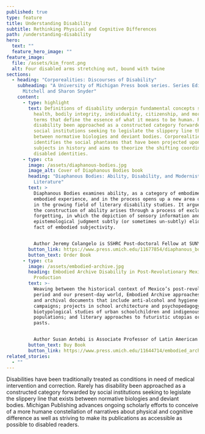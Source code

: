 ```yaml
---
published: true
type: feature
title: Understanding Disability
subtitle: Rethinking Physical and Cognitive Differences
path: /understanding-disability
hero:
  text: ""
  feature_hero_image: ""
feature_image:
  file: /assets/kim_front.png
  alt: Four disabled arms stretching out, bound with twine
sections:
  - heading: "Corporealities: Discourses of Disability"
    subheading: "A University of Michigan Press book series. Series Editors: David
      Mitchell and Sharon Snyder"
    content:
      - type: highlight
        text: Definitions of disability underpin fundamental concepts such as normalcy,
          health, bodily integrity, individuality, citizenship, and morality—all
          terms that define the essence of what it means to be human. Rarely has
          disability been approached as a constructed category forwarded by
          social institutions seeking to legislate the slippery line that exists
          between normative biologies and deviant bodies. Corporealities
          identifies the social phantasms that have been projected upon disabled
          subjects in history and aims to theorize the shifting coordinates of
          disabled identities.
      - type: cta
        image: /assets/diaphanous-bodies.jpg
        image_alt: Cover of Diaphanous Bodies book
        heading: "Diaphanous Bodies: Ability, Disability, and Modernist Irish
          Literature"
        text: >
          Diaphanous Bodies examines ability, as a category of embodiment and
          embodied experience, and in the process opens up a new area of inquiry
          in the growing field of literary disability studies. It argues that
          the construction of ability arises through a process of exclusion and
          forgetting, in which the depiction of sensory information and
          epistemological judgment subtly (or sometimes un-subtly) elide the
          fact of embodied subjectivity. 


          Author Jeremy Colangelo is SSHRC Post-doctoral Fellow at SUNY Buffalo and Lecturer at King's University College at The University of Western Ontario.
        button_link: https://www.press.umich.edu/11677854/diaphanous_bodies
        button_text: Order Book
      - type: cta
        image: /assets/embodied-archive.jpg
        heading: Embodied Archive Disability in Post-Revolutionary Mexican Cultural
          Production
        text: >-
          Weaving between the historical context of Mexico’s post-revolutionary
          period and our present-day world, Embodied Archive approaches literary
          and archival documents that include anti-alcohol and hygiene
          campaigns; projects in school architecture and psychopedagogy;
          biotypological studies of urban schoolchildren and indigenous
          populations; and literary approaches to futuristic utopias or violent
          pasts. 


          Author Susan Antebi is Associate Professor of Latin American Literature at the University of Toronto.
        button_text: Buy Book
        button_link: https://www.press.umich.edu/11644714/embodied_archive
related_stories:
  - ""
---
```

Disabilities have been traditionally treated as conditions in need of medical intervention and correction. Rarely has disability been approached as a constructed category forwarded by social institutions seeking to legislate the slippery line that exists between normative biologies and deviant bodies. Michigan Publishing advances ongoing scholarly efforts to conceive of a more humane constellation of narratives about physical and cognitive difference as well as striving to make its publications as accessible as possible to disabled readers.